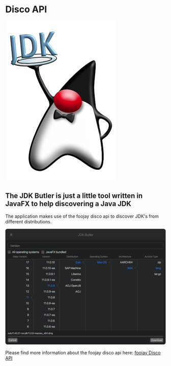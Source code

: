 # Disco API

![Logo](https://github.com/HanSolo/jdkbutler/raw/main/JDK_Butler_Duke.png)

## The JDK Butler is just a little tool written in JavaFX to help discovering a Java JDK

The application makes use of the foojay disco api to discover JDK's from different distributions.

![Screenshot](https://github.com/HanSolo/jdkbutler/raw/main/JDKButler.png)

Please find more information about the foojay disco api here:
[foojay Disco API](https://github.com/foojay2020/discoapi)